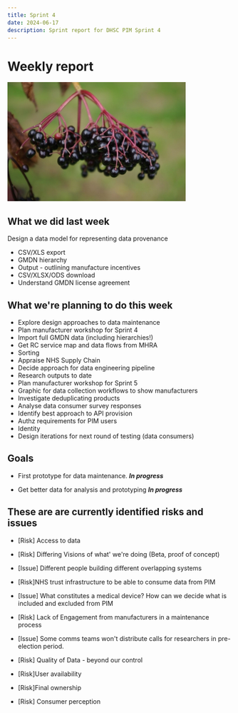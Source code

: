 ```yaml
---
title: Sprint 4
date: 2024-06-17
description: Sprint report for DHSC PIM Sprint 4
---
```


Weekly report
=============

![Elderberries](elderberries.jpg)

What we did last week
---------------------
  Design a data model for representing data provenance
- CSV/XLS export
- GMDN hierarchy
- Output - outlining manufacture incentives
- CSV/XLSX/ODS download
- Understand GMDN license agreement

What we're planning to do this week
-----------------------------------

- Explore design approaches to data maintenance
- Plan manufacturer workshop for Sprint 4
- Import full GMDN data (including hierarchies!)
- Get RC service map and data flows from MHRA
- Sorting
- Appraise NHS Supply Chain
- Decide approach for data engineering pipeline
- Research outputs to date
- Plan manufacturer workshop for Sprint 5
- Graphic for data collection workflows to show manufacturers
- Investigate deduplicating products
- Analyse data consumer survey responses
- Identify best approach to API provision
- Authz requirements for PIM users
- Identity
- Design iterations for next round of testing (data consumers)

Goals
-----
- First prototype for data maintenance.
 <span class="badge bg-info">_**In progress**_</span>

- Get better data for analysis and prototyping
<span class="badge bg-info">_**In progress**_</span>

These are are currently identified risks and issues
---------------------------------------------------

- [Risk] Access to data
- [Risk] Differing Visions of what' we're doing (Beta, proof of concept)
- [Issue] Different people building different overlapping systems
- [Risk]NHS trust infrastructure to be able to consume data from PIM
- [Issue] What constitutes a medical device? How can we decide what is included
and excluded from PIM

- [Risk] Lack of Engagement from manufacturers in a maintenance process
- [Issue] Some comms teams won't distribute calls for researchers in
pre-election period.

- [Risk] Quality of Data - beyond our control
- [Risk]User availability
- [Risk]Final ownership
- [Risk] Consumer perception
